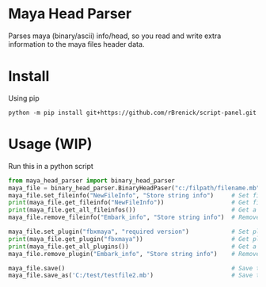 # Maya Head Parser
Parses maya (binary/ascii) info/head, so you read and write extra information to the maya files header data.


# Install
Using pip
```commandline
python -m pip install git+https://github.com/rBrenick/script-panel.git
```

# Usage (WIP)

Run this in a python script
```python
from maya_head_parser import binary_head_parser
maya_file = binary_head_parser.BinaryHeadPaser("c:/filpath/filename.mb")
maya_file.set_fileinfo("NewFileInfo", "Store string info")     # Set fileinfo
print(maya_file.get_fileinfo("NewFileInfo"))                   # Get fileinfo
print(maya_file.get_all_fileinfos())                           # Get a list of all fileinfos
maya_file.remove_fileinfo("Embark_info", "Store string info")  # Remove fileinfo

maya_file.set_plugin("fbxmaya", "required version")            # Set plugin requirements
print(maya_file.get_plugin("fbxmaya"))                         # Get plugin
print(maya_file.get_all_plugins())                             # Get a list of all plugins
maya_file.remove_plugin("Embark_info", "Store string info")    # Remove plugin requirements

maya_file.save()                                               # Save to current file
maya_file.save_as('C:/test/testfile2.mb')                      # Save to new file
```




